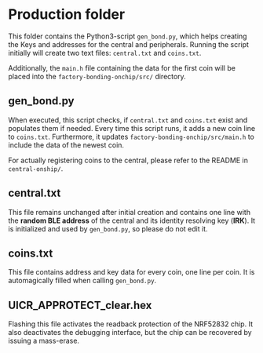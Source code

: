 # Production folder
This folder contains the Python3-script `gen_bond.py`, which helps creating the Keys and addresses for the central and peripherals.
Running the script initially will create two text files: `central.txt` and `coins.txt`.

Additionally, the `main.h` file containing the data for the first coin will be placed into the `factory-bonding-onchip/src/` directory.

## gen_bond.py
When executed, this script checks, if `central.txt` and `coins.txt` exist and populates them if needed. Every time this script runs, it adds a new coin line to `coins.txt`. Furthermore, it updates `factory-bonding-onchip/src/main.h` to include the data of the newest coin.

For actually registering coins to the central, please refer to the README in `central-onship/`.

## central.txt
This file remains unchanged after initial creation and contains one line with the **random BLE address** of the central and its identity resolving key (**IRK**).
It is initialized and used by `gen_bond.py`, so please do not edit it.

## coins.txt
This file contains address and key data for every coin, one line per coin. It is automagically filled when calling `gen_bond.py`.

## UICR_APPROTECT_clear.hex
Flashing this file activates the readback protection of the NRF52832 chip. It also deactivates the debugging interface, but the chip can be recovered by issuing a mass-erase.
